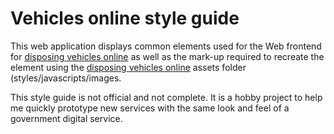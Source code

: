 Vehicles online style guide
===========================

This web application displays common elements used for the Web frontend for [disposing vehicles online](https://github.com/dvla/vehicles-online) as well as the mark-up required to recreate the element using the [disposing vehicles online](https://github.com/dvla/vehicles-online) assets folder (styles/javascripts/images.


This style guide is not official and not complete. It is a hobby project to help me quickly prototype new services with the same look and feel of a government digital service.
